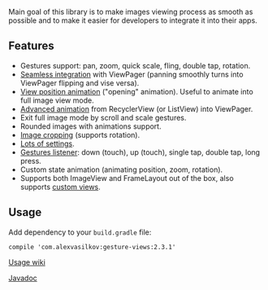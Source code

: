 Main goal of this library is to make images viewing process as smooth as possible and to make it
easier for developers to integrate it into their apps.

## Features ##

- Gestures support: pan, zoom, quick scale, fling, double tap, rotation.
- [Seamless integration](https://github.com/alexvasilkov/GestureViews/wiki/Usage#viewpager) with ViewPager (panning smoothly turns into ViewPager flipping and vise versa).
- [View position animation](https://github.com/alexvasilkov/GestureViews/wiki/Basic-animations) ("opening" animation). Useful to animate into full image view mode.
- [Advanced animation](https://github.com/alexvasilkov/GestureViews/wiki/Advanced-animations) from RecyclerView (or ListView) into ViewPager.
- Exit full image mode by scroll and scale gestures.
- Rounded images with animations support. 
- [Image cropping](https://github.com/alexvasilkov/GestureViews/wiki/Image-cropping) (supports rotation).
- [Lots of settings](https://github.com/alexvasilkov/GestureViews/wiki/Settings).
- [Gestures listener](https://github.com/alexvasilkov/GestureViews/wiki/Usage#listeners): down (touch), up (touch), single tap, double tap, long press.
- Custom state animation (animating position, zoom, rotation).
- Supports both ImageView and FrameLayout out of the box, also supports [custom views](https://github.com/alexvasilkov/GestureViews/wiki/Custom-views).

## Usage ##

Add dependency to your `build.gradle` file:

    compile 'com.alexvasilkov:gesture-views:2.3.1'

[Usage wiki](https://github.com/alexvasilkov/GestureViews/wiki/Usage)

[Javadoc][javadoc-url]

[javadoc-url]: http://javadoc.io/doc/com.alexvasilkov/gesture-views
